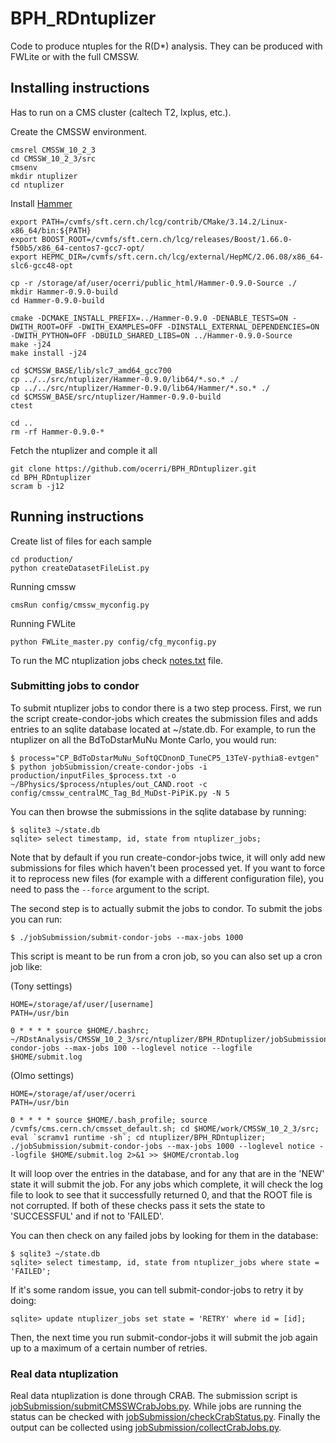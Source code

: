 # BPH_RDntuplizer

Code to produce ntuples for the R(D*) analysis. They can be produced with FWLite or with the full CMSSW.

## Installing instructions
Has to run on a CMS cluster (caltech T2, lxplus, etc.).

Create the CMSSW environment.
```
cmsrel CMSSW_10_2_3
cd CMSSW_10_2_3/src
cmsenv
mkdir ntuplizer
cd ntuplizer
```

Install [Hammer](https://gitlab.com/mpapucci/Hammer/-/tree/master)
```
export PATH=/cvmfs/sft.cern.ch/lcg/contrib/CMake/3.14.2/Linux-x86_64/bin:${PATH}
export BOOST_ROOT=/cvmfs/sft.cern.ch/lcg/releases/Boost/1.66.0-f50b5/x86_64-centos7-gcc7-opt/
export HEPMC_DIR=/cvmfs/sft.cern.ch/lcg/external/HepMC/2.06.08/x86_64-slc6-gcc48-opt

cp -r /storage/af/user/ocerri/public_html/Hammer-0.9.0-Source ./
mkdir Hammer-0.9.0-build
cd Hammer-0.9.0-build

cmake -DCMAKE_INSTALL_PREFIX=../Hammer-0.9.0 -DENABLE_TESTS=ON -DWITH_ROOT=OFF -DWITH_EXAMPLES=OFF -DINSTALL_EXTERNAL_DEPENDENCIES=ON -DWITH_PYTHON=OFF -DBUILD_SHARED_LIBS=ON ../Hammer-0.9.0-Source
make -j24
make install -j24

cd $CMSSW_BASE/lib/slc7_amd64_gcc700
cp ../../src/ntuplizer/Hammer-0.9.0/lib64/*.so.* ./
cp ../../src/ntuplizer/Hammer-0.9.0/lib64/Hammer/*.so.* ./
cd $CMSSW_BASE/src/ntuplizer/Hammer-0.9.0-build
ctest

cd ..
rm -rf Hammer-0.9.0-*
```


Fetch the ntuplizer and comple it all
```
git clone https://github.com/ocerri/BPH_RDntuplizer.git
cd BPH_RDntuplizer
scram b -j12
```

## Running instructions

Create list of files for each sample

```
cd production/
python createDatasetFileList.py
```


Running cmssw
```
cmsRun config/cmssw_myconfig.py
```

Running FWLite
```
python FWLite_master.py config/cfg_myconfig.py
```

To run the MC ntuplization jobs check [notes.txt](jobSubmission/notes.txt) file.

### Submitting jobs to condor

To submit ntuplizer jobs to condor there is a two step process. First, we run
the script create-condor-jobs which creates the submission files and adds
entries to an sqlite database located at ~/state.db. For example, to run the
ntuplizer on all the BdToDstarMuNu Monte Carlo, you would run:

```console
$ process="CP_BdToDstarMuNu_SoftQCDnonD_TuneCP5_13TeV-pythia8-evtgen"
$ python jobSubmission/create-condor-jobs -i production/inputFiles_$process.txt -o ~/BPhysics/$process/ntuples/out_CAND.root -c config/cmssw_centralMC_Tag_Bd_MuDst-PiPiK.py -N 5
```

You can then browse the submissions in the sqlite database by running:

```console
$ sqlite3 ~/state.db
sqlite> select timestamp, id, state from ntuplizer_jobs;
```

Note that by default if you run create-condor-jobs twice, it will only add new
submissions for files which haven't been processed yet. If you want to force it
to reprocess new files (for example with a different configuration file), you
need to pass the `--force` argument to the script.

The second step is to actually submit the jobs to condor. To submit the jobs you can run:

```console
$ ./jobSubmission/submit-condor-jobs --max-jobs 1000
```

This script is meant to be run from a cron job, so you can also set up a cron job like:

(Tony settings)
```
HOME=/storage/af/user/[username]
PATH=/usr/bin

0 * * * * source $HOME/.bashrc; ~/RDstAnalysis/CMSSW_10_2_3/src/ntuplizer/BPH_RDntuplizer/jobSubmission/submit-condor-jobs --max-jobs 100 --loglevel notice --logfile $HOME/submit.log
```

(Olmo settings)
```
HOME=/storage/af/user/ocerri
PATH=/usr/bin

0 * * * * source $HOME/.bash_profile; source /cvmfs/cms.cern.ch/cmsset_default.sh; cd $HOME/work/CMSSW_10_2_3/src; eval `scramv1 runtime -sh`; cd ntuplizer/BPH_RDntuplizer; ./jobSubmission/submit-condor-jobs --max-jobs 1000 --loglevel notice --logfile $HOME/submit.log 2>&1 >> $HOME/crontab.log
```

It will loop over the entries in the database, and for any that are in the
'NEW' state it will submit the job. For any jobs which complete, it will check
the log file to look to see that it successfully returned 0, and that the ROOT
file is not corrupted. If both of these checks pass it sets the state to
'SUCCESSFUL' and if not to 'FAILED'.

You can then check on any failed jobs by looking for them in the database:

```console
$ sqlite3 ~/state.db
sqlite> select timestamp, id, state from ntuplizer_jobs where state = 'FAILED';
```

If it's some random issue, you can tell submit-condor-jobs to retry it by doing:

```console
sqlite> update ntuplizer_jobs set state = 'RETRY' where id = [id];
```

Then, the next time you run submit-condor-jobs it will submit the job again up
to a maximum of a certain number of retries.

### Real data ntuplization

Real data ntuplization is done through CRAB. The submission script is [jobSubmission/submitCMSSWCrabJobs.py](jobSubmission/submitCMSSWCrabJobs.py).
While jobs are running the status can be checked with [jobSubmission/checkCrabStatus.py](jobSubmission/checkCrabStatus.py).
Finally the output can be collected using [jobSubmission/collectCrabJobs.py](jobSubmission/collectCrabJobs.py).
